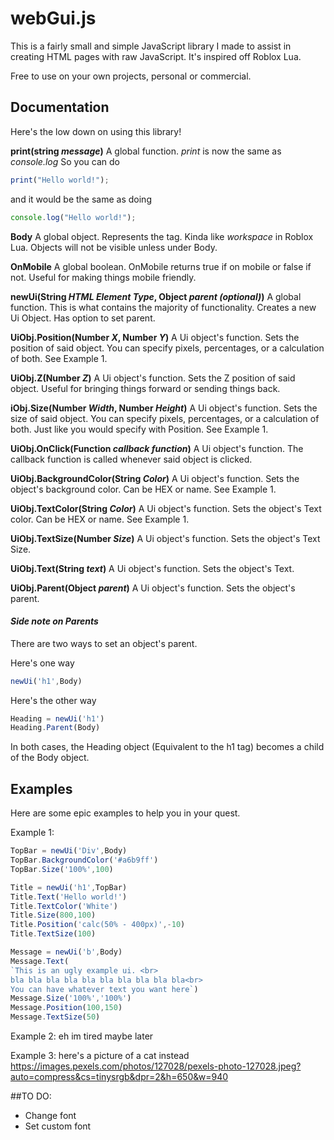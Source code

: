 <b><h1>webGui.js</h1></b>

This is a fairly small and simple JavaScript library I made to assist in creating HTML pages with raw JavaScript.
It's inspired off Roblox Lua.

Free to use on your own projects, personal or commercial.

## <b>**Documentation**</b>
Here's the low down on using this library!


**print(string *message*)**
A global function.
*print* is now the same as *console.log*
So you can do 
```js
print("Hello world!");
```
and it would be the same as doing
```js
console.log("Hello world!");
```

**Body**
A global object.
Represents the <body> tag.
Kinda like *workspace* in Roblox Lua.
Objects will not be visible unless under Body.

**OnMobile**
A global boolean.
OnMobile returns true if on mobile or false if not.
Useful for making things mobile friendly.

**newUi(String *HTML Element Type*, Object *parent (optional)*)**
A global function.
This is what contains the majority of functionality.
Creates a new Ui Object.
Has option to set parent.

**UiObj.**Position**(Number *X*, Number *Y*)**
A Ui object's function.
Sets the position of said object.
You can specify pixels, percentages, or a calculation of both.
See Example 1.

**UiObj.**Z**(Number *Z*)**
A Ui object's function.
Sets the Z position of said object.
Useful for bringing things forward or sending things back.

**iObj.**Size**(Number *Width*, Number *Height*)**
A Ui object's function.
Sets the size of said object.
You can specify pixels, percentages, or a calculation of both.
Just like you would specify with Position.
See Example 1.

**UiObj.**OnClick**(Function *callback function*)**
A Ui object's function.
The callback function is called whenever said object is clicked.

**UiObj.**BackgroundColor**(String *Color*)**
A Ui object's function.
Sets the object's background color.
Can be HEX or name.
See Example 1.

**UiObj.**TextColor**(String *Color*)**
A Ui object's function.
Sets the object's Text color.
Can be HEX or name.
See Example 1.

**UiObj.**TextSize**(Number *Size*)**
A Ui object's function.
Sets the object's Text Size.

**UiObj.**Text**(String *text*)**
A Ui object's function.
Sets the object's Text.

**UiObj.**Parent**(Object *parent*)**
A Ui object's function.
Sets the object's parent.


#### *Side note on Parents*
There are two ways to set an object's parent.

Here's one way
```js
newUi('h1',Body)
```
Here's the other way
```js
Heading = newUi('h1')
Heading.Parent(Body)
```
In both cases, the Heading object (Equivalent to the h1 tag) becomes a child of the Body object.


## <b>**Examples**</b>

Here are some epic examples to help you in your quest.

Example 1:
```js
TopBar = newUi('Div',Body)
TopBar.BackgroundColor('#a6b9ff')
TopBar.Size('100%',100)

Title = newUi('h1',TopBar)
Title.Text('Hello world!')
Title.TextColor('White')
Title.Size(800,100)
Title.Position('calc(50% - 400px)',-10)
Title.TextSize(100)

Message = newUi('b',Body)
Message.Text(
`This is an ugly example ui. <br>
bla bla bla bla bla bla bla bla bla bla<br>
You can have whatever text you want here`)
Message.Size('100%','100%')
Message.Position(100,150)
Message.TextSize(50)
```

Example 2:
eh im tired maybe later

Example 3:
here's a picture of a cat instead
https://images.pexels.com/photos/127028/pexels-photo-127028.jpeg?auto=compress&cs=tinysrgb&dpr=2&h=650&w=940



##TO DO:
- Change font
- Set custom font








